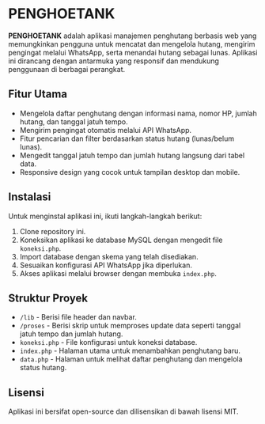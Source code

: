 <h1>PENGHOETANK</h1>

<p><strong>PENGHOETANK</strong> adalah aplikasi manajemen penghutang berbasis web yang memungkinkan pengguna untuk mencatat dan mengelola hutang, mengirim pengingat melalui WhatsApp, serta menandai hutang sebagai lunas. Aplikasi ini dirancang dengan antarmuka yang responsif dan mendukung penggunaan di berbagai perangkat.</p>

<h2>Fitur Utama</h2>
<ul>
    <li>Mengelola daftar penghutang dengan informasi nama, nomor HP, jumlah hutang, dan tanggal jatuh tempo.</li>
    <li>Mengirim pengingat otomatis melalui API WhatsApp.</li>
    <li>Fitur pencarian dan filter berdasarkan status hutang (lunas/belum lunas).</li>
    <li>Mengedit tanggal jatuh tempo dan jumlah hutang langsung dari tabel data.</li>
    <li>Responsive design yang cocok untuk tampilan desktop dan mobile.</li>
</ul>

<h2>Instalasi</h2>
<p>Untuk menginstal aplikasi ini, ikuti langkah-langkah berikut:</p>
<ol>
    <li>Clone repository ini.</li>
    <li>Koneksikan aplikasi ke database MySQL dengan mengedit file <code>koneksi.php</code>.</li>
    <li>Import database dengan skema yang telah disediakan.</li>
    <li>Sesuaikan konfigurasi API WhatsApp jika diperlukan.</li>
    <li>Akses aplikasi melalui browser dengan membuka <code>index.php</code>.</li>
</ol>

<h2>Struktur Proyek</h2>
<ul>
    <li><code>/lib</code> - Berisi file header dan navbar.</li>
    <li><code>/proses</code> - Berisi skrip untuk memproses update data seperti tanggal jatuh tempo dan jumlah hutang.</li>
    <li><code>koneksi.php</code> - File konfigurasi untuk koneksi database.</li>
    <li><code>index.php</code> - Halaman utama untuk menambahkan penghutang baru.</li>
    <li><code>data.php</code> - Halaman untuk melihat daftar penghutang dan mengelola status hutang.</li>
</ul>

<h2>Lisensi</h2>
<p>Aplikasi ini bersifat open-source dan dilisensikan di bawah lisensi MIT.</p>

</body>
</html>
